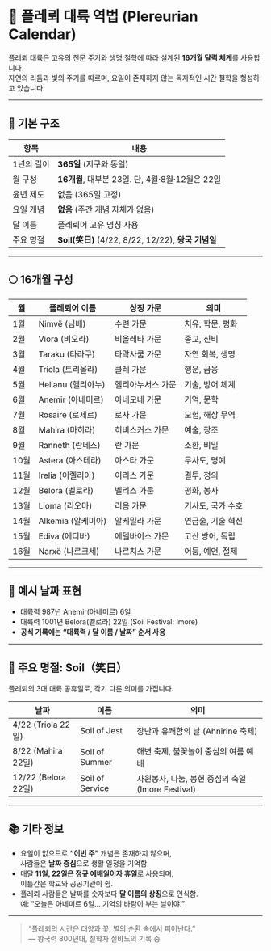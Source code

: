 # 📅 플레뢰 대륙 역법 (Plereurian Calendar)

플레뢰 대륙은 고유의 천문 주기와 생명 철학에 따라 설계된 **16개월 달력 체계**를 사용합니다.  
자연의 리듬과 빛의 주기를 따르며, 요일이 존재하지 않는 독자적인 시간 철학을 형성하고 있습니다.

---

## 🧭 기본 구조

| 항목 | 내용 |
|------|------|
| 1년의 길이 | **365일** (지구와 동일) |
| 월 구성 | **16개월**, 대부분 23일. 단, 4월·8월·12월은 22일 |
| 윤년 제도 | 없음 (365일 고정) |
| 요일 개념 | **없음** (주간 개념 자체가 없음) |
| 달 이름 | 플레뢰어 고유 명칭 사용 |
| 주요 명절 | **Soil(笑日)** (4/22, 8/22, 12/22), **왕국 기념일**

---

## 🌕 16개월 구성

| 월 | 플레뢰어 이름 | 상징 가문 | 의미 |
|----|----------------|-----------|-------|
| 1월 | Nimvë (님베)     | 수련 가문   | 치유, 학문, 평화 |
| 2월 | Viora (비오라)   | 비올레타 가문 | 종교, 신비 |
| 3월 | Taraku (타라쿠) | 타락사쿰 가문 | 자연 회복, 생명 |
| 4월 | Triola (트리올라) | 클레 가문   | 행운, 금융 |
| 5월 | Helianu (헬리아누) | 헬리아누서스 가문 | 기술, 방어 체계 |
| 6월 | Anemir (아네미르) | 아네모네 가문 | 기억, 문학 |
| 7월 | Rosaire (로제르) | 로사 가문   | 모험, 해상 무역 |
| 8월 | Mahira (마히라)   | 히비스커스 가문 | 예술, 창조 |
| 9월 | Ranneth (란네스) | 란 가문     | 소환, 비밀 |
| 10월 | Astera (아스테라) | 아스타 가문 | 무사도, 명예 |
| 11월 | Irelia (이렐리아) | 이리스 가문 | 결투, 정의 |
| 12월 | Belora (벨로라)   | 벨리스 가문 | 평화, 봉사 |
| 13월 | Lioma (리오마)   | 리옴 가문   | 기사도, 국가 수호 |
| 14월 | Alkemia (알케미아) | 알케밀라 가문 | 연금술, 기술 혁신 |
| 15월 | Ediva (에디바)   | 에델바이스 가문 | 고산 방어, 독립 |
| 16월 | Narxë (나르크세) | 나르치스 가문 | 어둠, 예언, 절제 |

---

## 📅 예시 날짜 표현

- 대륙력 987년 Anemir(아네미르) 6일
- 대륙력 1001년 Belora(벨로라) 22일 (Soil Festival: Imore)
- **공식 기록에는 “대륙력 / 달 이름 / 날짜” 순서 사용**

---

## 🎉 주요 명절: Soil（笑日）

플레뢰의 3대 대륙 공휴일로, 각기 다른 의미를 가집니다.

| 날짜 | 이름 | 의미 |
|------|------|------|
| 4/22 (Triola 22일) | Soil of Jest | 장난과 유쾌함의 날 (Ahnirine 축제) |
| 8/22 (Mahira 22일) | Soil of Summer | 해변 축제, 불꽃놀이 중심의 여름 예배 |
| 12/22 (Belora 22일) | Soil of Service | 자원봉사, 나눔, 봉헌 중심의 축일 (Imore Festival) |

---

## 📚 기타 정보

- 요일이 없으므로 **“이번 주”** 개념은 존재하지 않으며,  
  사람들은 **날짜 중심**으로 생활 일정을 기억함.
- 매달 **11일, 22일은 정규 예배일이자 휴일**로 사용되며,  
  이틀간은 학교와 공공기관이 쉼.
- 플레뢰 사람들은 날짜를 숫자보다 **달 이름의 상징**으로 인식함.  
  예: “오늘은 아네미르 6일… 기억의 바람이 부는 날이야.”

---

> “플레뢰의 시간은 태양과 꽃, 별의 순환 속에서 피어난다.”  
> — 왕국력 800년대, 철학자 실바노의 기록 중
